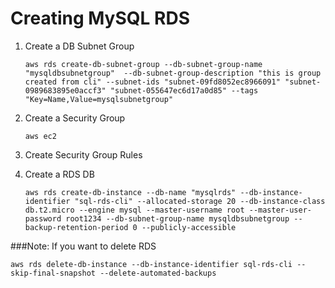 # Creating MySQL RDS

1. Create a DB Subnet Group
   ~~~
   aws rds create-db-subnet-group --db-subnet-group-name "mysqldbsubnetgroup"  --db-subnet-group-description "this is group created from cli" --subnet-ids "subnet-09fd8052ec8966091" "subnet-0989683895e0accf3" "subnet-055647ec6d17a0d85" --tags "Key=Name,Value=mysqlsubnetgroup"
   ~~~

2. Create a Security Group
   ~~~
   aws ec2 
   ~~~

3. Create Security Group Rules


4. Create a RDS DB
   ~~~
   aws rds create-db-instance --db-name "mysqlrds" --db-instance-identifier "sql-rds-cli" --allocated-storage 20 --db-instance-class db.t2.micro --engine mysql --master-username root --master-user-password root1234 --db-subnet-group-name mysqldbsubnetgroup --backup-retention-period 0 --publicly-accessible 
   ~~~


###Note: If you want to delete RDS 
   ~~~
   aws rds delete-db-instance --db-instance-identifier sql-rds-cli --skip-final-snapshot --delete-automated-backups
   ~~~
